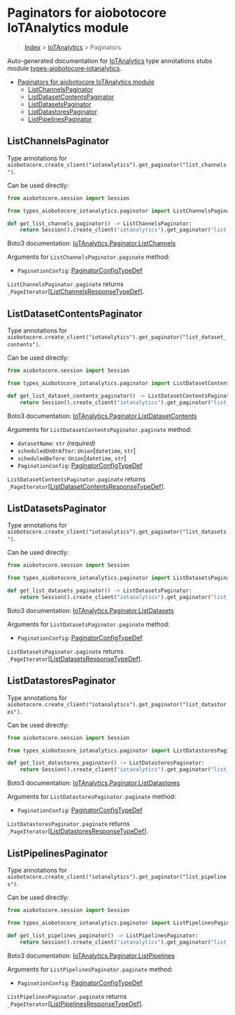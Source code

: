 <a id="paginators-for-aiobotocore-iotanalytics-module"></a>

# Paginators for aiobotocore IoTAnalytics module

> [Index](..) > [IoTAnalytics](.) > Paginators

Auto-generated documentation for
[IoTAnalytics](https://boto3.amazonaws.com/v1/documentation/api/latest/reference/services/iotanalytics.html#IoTAnalytics)
type annotations stubs module
[types-aiobotocore-iotanalytics](https://pypi.org/project/types-aiobotocore-iotanalytics/).

- [Paginators for aiobotocore IoTAnalytics module](#paginators-for-aiobotocore-iotanalytics-module)
  - [ListChannelsPaginator](#listchannelspaginator)
  - [ListDatasetContentsPaginator](#listdatasetcontentspaginator)
  - [ListDatasetsPaginator](#listdatasetspaginator)
  - [ListDatastoresPaginator](#listdatastorespaginator)
  - [ListPipelinesPaginator](#listpipelinespaginator)

<a id="listchannelspaginator"></a>

## ListChannelsPaginator

Type annotations for
`aiobotocore.create_client("iotanalytics").get_paginator("list_channels")`.

Can be used directly:

```python
from aiobotocore.session import Session

from types_aiobotocore_iotanalytics.paginator import ListChannelsPaginator

def get_list_channels_paginator() -> ListChannelsPaginator:
    return Session().create_client("iotanalytics").get_paginator("list_channels")
```

Boto3 documentation:
[IoTAnalytics.Paginator.ListChannels](https://boto3.amazonaws.com/v1/documentation/api/latest/reference/services/iotanalytics.html#IoTAnalytics.Paginator.ListChannels)

Arguments for `ListChannelsPaginator.paginate` method:

- `PaginationConfig`:
  [PaginatorConfigTypeDef](./type_defs.md#paginatorconfigtypedef)

`ListChannelsPaginator.paginate` returns
`_PageIterator`\[[ListChannelsResponseTypeDef](./type_defs.md#listchannelsresponsetypedef)\].

<a id="listdatasetcontentspaginator"></a>

## ListDatasetContentsPaginator

Type annotations for
`aiobotocore.create_client("iotanalytics").get_paginator("list_dataset_contents")`.

Can be used directly:

```python
from aiobotocore.session import Session

from types_aiobotocore_iotanalytics.paginator import ListDatasetContentsPaginator

def get_list_dataset_contents_paginator() -> ListDatasetContentsPaginator:
    return Session().create_client("iotanalytics").get_paginator("list_dataset_contents")
```

Boto3 documentation:
[IoTAnalytics.Paginator.ListDatasetContents](https://boto3.amazonaws.com/v1/documentation/api/latest/reference/services/iotanalytics.html#IoTAnalytics.Paginator.ListDatasetContents)

Arguments for `ListDatasetContentsPaginator.paginate` method:

- `datasetName`: `str` *(required)*
- `scheduledOnOrAfter`: `Union`\[`datetime`, `str`\]
- `scheduledBefore`: `Union`\[`datetime`, `str`\]
- `PaginationConfig`:
  [PaginatorConfigTypeDef](./type_defs.md#paginatorconfigtypedef)

`ListDatasetContentsPaginator.paginate` returns
`_PageIterator`\[[ListDatasetContentsResponseTypeDef](./type_defs.md#listdatasetcontentsresponsetypedef)\].

<a id="listdatasetspaginator"></a>

## ListDatasetsPaginator

Type annotations for
`aiobotocore.create_client("iotanalytics").get_paginator("list_datasets")`.

Can be used directly:

```python
from aiobotocore.session import Session

from types_aiobotocore_iotanalytics.paginator import ListDatasetsPaginator

def get_list_datasets_paginator() -> ListDatasetsPaginator:
    return Session().create_client("iotanalytics").get_paginator("list_datasets")
```

Boto3 documentation:
[IoTAnalytics.Paginator.ListDatasets](https://boto3.amazonaws.com/v1/documentation/api/latest/reference/services/iotanalytics.html#IoTAnalytics.Paginator.ListDatasets)

Arguments for `ListDatasetsPaginator.paginate` method:

- `PaginationConfig`:
  [PaginatorConfigTypeDef](./type_defs.md#paginatorconfigtypedef)

`ListDatasetsPaginator.paginate` returns
`_PageIterator`\[[ListDatasetsResponseTypeDef](./type_defs.md#listdatasetsresponsetypedef)\].

<a id="listdatastorespaginator"></a>

## ListDatastoresPaginator

Type annotations for
`aiobotocore.create_client("iotanalytics").get_paginator("list_datastores")`.

Can be used directly:

```python
from aiobotocore.session import Session

from types_aiobotocore_iotanalytics.paginator import ListDatastoresPaginator

def get_list_datastores_paginator() -> ListDatastoresPaginator:
    return Session().create_client("iotanalytics").get_paginator("list_datastores")
```

Boto3 documentation:
[IoTAnalytics.Paginator.ListDatastores](https://boto3.amazonaws.com/v1/documentation/api/latest/reference/services/iotanalytics.html#IoTAnalytics.Paginator.ListDatastores)

Arguments for `ListDatastoresPaginator.paginate` method:

- `PaginationConfig`:
  [PaginatorConfigTypeDef](./type_defs.md#paginatorconfigtypedef)

`ListDatastoresPaginator.paginate` returns
`_PageIterator`\[[ListDatastoresResponseTypeDef](./type_defs.md#listdatastoresresponsetypedef)\].

<a id="listpipelinespaginator"></a>

## ListPipelinesPaginator

Type annotations for
`aiobotocore.create_client("iotanalytics").get_paginator("list_pipelines")`.

Can be used directly:

```python
from aiobotocore.session import Session

from types_aiobotocore_iotanalytics.paginator import ListPipelinesPaginator

def get_list_pipelines_paginator() -> ListPipelinesPaginator:
    return Session().create_client("iotanalytics").get_paginator("list_pipelines")
```

Boto3 documentation:
[IoTAnalytics.Paginator.ListPipelines](https://boto3.amazonaws.com/v1/documentation/api/latest/reference/services/iotanalytics.html#IoTAnalytics.Paginator.ListPipelines)

Arguments for `ListPipelinesPaginator.paginate` method:

- `PaginationConfig`:
  [PaginatorConfigTypeDef](./type_defs.md#paginatorconfigtypedef)

`ListPipelinesPaginator.paginate` returns
`_PageIterator`\[[ListPipelinesResponseTypeDef](./type_defs.md#listpipelinesresponsetypedef)\].

